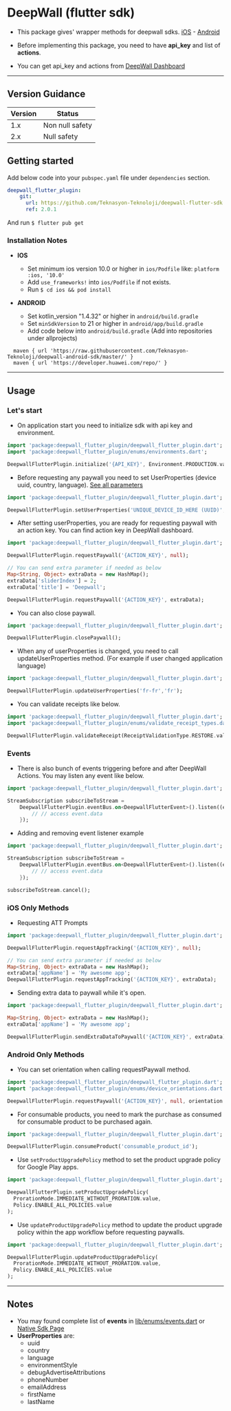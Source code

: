 # DeepWall (flutter sdk)

* This package gives' wrapper methods for deepwall sdks. [iOS](https://github.com/Teknasyon-Teknoloji/deepwall-ios-sdk) - [Android](https://github.com/Teknasyon-Teknoloji/deepwall-android-sdk)

* Before implementing this package, you need to have **api_key** and list of **actions**.

* You can get api_key and actions from [DeepWall Dashboard](https://console.deepwall.com/)


---


## Version Guidance

| Version | Status           |
|---------|------------------|
| 1.x     | Non null safety  |
| 2.x     | Null safety      |

## Getting started

Add below code into your `pubspec.yaml` file under `dependencies` section.

```yml
deepwall_flutter_plugin:
    git:
      url: https://github.com/Teknasyon-Teknoloji/deepwall-flutter-sdk.git
      ref: 2.0.1
```

And run `$ flutter pub get`


### Installation Notes
- **IOS**
    - Set minimum ios version 10.0 or higher in `ios/Podfile` like: `platform :ios, '10.0'`
    - Add `use_frameworks!` into `ios/Podfile` if not exists.
    - Run `$ cd ios && pod install`

- **ANDROID**
    - Set kotlin_version "1.4.32" or higher in `android/build.gradle`
    - Set `minSdkVersion` to 21 or higher in `android/app/build.gradle`
    - Add code below into `android/build.gradle` (Add into repositories under allprojects)
```
  maven { url 'https://raw.githubusercontent.com/Teknasyon-Teknoloji/deepwall-android-sdk/master/' }
  maven { url 'https://developer.huawei.com/repo/' }
```


---


## Usage

### Let's start

- On application start you need to initialize sdk with api key and environment.
```dart
import 'package:deepwall_flutter_plugin/deepwall_flutter_plugin.dart';
import 'package:deepwall_flutter_plugin/enums/environments.dart';

DeepwallFlutterPlugin.initialize('{API_KEY}', Environment.PRODUCTION.value);
```

- Before requesting any paywall you need to set UserProperties (device uuid, country, language). [See all parameters](https://github.com/Teknasyon-Teknoloji/deepwall-ios-sdk#configuration)
```dart
import 'package:deepwall_flutter_plugin/deepwall_flutter_plugin.dart';

DeepwallFlutterPlugin.setUserProperties('UNIQUE_DEVICE_ID_HERE (UUID)', 'en-us', 'us');
```

- After setting userProperties, you are ready for requesting paywall with an action key. You can find action key in DeepWall dashboard.
```dart
import 'package:deepwall_flutter_plugin/deepwall_flutter_plugin.dart';

DeepwallFlutterPlugin.requestPaywall('{ACTION_KEY}', null);

// You can send extra parameter if needed as below
Map<String, Object> extraData = new HashMap();
extraData['sliderIndex'] = 2;
extraData['title'] = 'Deepwall';

DeepwallFlutterPlugin.requestPaywall('{ACTION_KEY}', extraData);
```

- You can also close paywall.
```dart
import 'package:deepwall_flutter_plugin/deepwall_flutter_plugin.dart';

DeepwallFlutterPlugin.closePaywall();
```

- When any of userProperties is changed, you need to call updateUserProperties method. (For example if user changed application language)
```dart
import 'package:deepwall_flutter_plugin/deepwall_flutter_plugin.dart';

DeepwallFlutterPlugin.updateUserProperties('fr-fr','fr');
```

- You can validate receipts like below.
```dart
import 'package:deepwall_flutter_plugin/deepwall_flutter_plugin.dart';
import 'package:deepwall_flutter_plugin/enums/validate_receipt_types.dart';

DeepwallFlutterPlugin.validateReceipt(ReceiptValidationType.RESTORE.value);
```


### Events

- There is also bunch of events triggering before and after DeepWall Actions. You may listen any event like below.
```dart
import 'package:deepwall_flutter_plugin/deepwall_flutter_plugin.dart';

StreamSubscription subscribeToStream =
    DeepwallFlutterPlugin.eventBus.on<DeepwallFlutterEvent>().listen((event) {
        // // access event.data
    });
```

- Adding and removing event listener example
```dart
import 'package:deepwall_flutter_plugin/deepwall_flutter_plugin.dart';

StreamSubscription subscribeToStream =
    DeepwallFlutterPlugin.eventBus.on<DeepwallFlutterEvent>().listen((event) {
        // // access event.data
    });

subscribeToStream.cancel();
```


### iOS Only Methods

- Requesting ATT Prompts
```dart
import 'package:deepwall_flutter_plugin/deepwall_flutter_plugin.dart';

DeepwallFlutterPlugin.requestAppTracking('{ACTION_KEY}', null);

// You can send extra parameter if needed as below
Map<String, Object> extraData = new HashMap();
extraData['appName'] = 'My awesome app';
DeepwallFlutterPlugin.requestAppTracking('{ACTION_KEY}', extraData);
```

- Sending extra data to paywall while it's open.
```dart
import 'package:deepwall_flutter_plugin/deepwall_flutter_plugin.dart';

Map<String, Object> extraData = new HashMap();
extraData['appName'] = 'My awesome app';

DeepwallFlutterPlugin.sendExtraDataToPaywall('{ACTION_KEY}', extraData);
```


### Android Only Methods

- You can set orientation when calling requestPaywall method.
```dart
import 'package:deepwall_flutter_plugin/deepwall_flutter_plugin.dart';
import 'package:deepwall_flutter_plugin/enums/device_orientations.dart';

DeepwallFlutterPlugin.requestPaywall('{ACTION_KEY}', null, orientation: DeviceOrientations.PORTRAIT.value);
```

- For consumable products, you need to mark the purchase as consumed for consumable product to be purchased again.
```dart
import 'package:deepwall_flutter_plugin/deepwall_flutter_plugin.dart';

DeepwallFlutterPlugin.consumeProduct('consumable_product_id');
```

- Use `setProductUpgradePolicy` method to set the product upgrade policy for Google Play apps.
```dart
import 'package:deepwall_flutter_plugin/deepwall_flutter_plugin.dart';

DeepwallFlutterPlugin.setProductUpgradePolicy(
  ProrationMode.IMMEDIATE_WITHOUT_PRORATION.value,
  Policy.ENABLE_ALL_POLICIES.value
);
```

- Use `updateProductUpgradePolicy` method to update the product upgrade policy within the app workflow before requesting paywalls.
```dart
import 'package:deepwall_flutter_plugin/deepwall_flutter_plugin.dart';

DeepwallFlutterPlugin.updateProductUpgradePolicy(
  ProrationMode.IMMEDIATE_WITHOUT_PRORATION.value,
  Policy.ENABLE_ALL_POLICIES.value
);
```


---


## Notes

- You may found complete list of **events** in [lib/enums/events.dart](./lib/enums/events.dart) or [Native Sdk Page](https://github.com/Teknasyon-Teknoloji/deepwall-ios-sdk#event-handling)
- **UserProperties** are:
    - uuid
    - country
    - language
    - environmentStyle
    - debugAdvertiseAttributions
    - phoneNumber
    - emailAddress
    - firstName
    - lastName

